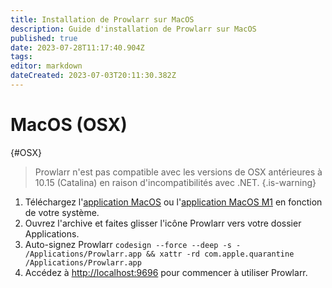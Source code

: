 ```yaml
---
title: Installation de Prowlarr sur MacOS
description: Guide d'installation de Prowlarr sur MacOS
published: true
date: 2023-07-28T11:17:40.904Z
tags: 
editor: markdown
dateCreated: 2023-07-03T20:11:30.382Z
---
```


# MacOS (OSX)

{#OSX}
  
> Prowlarr n'est pas compatible avec les versions de OSX antérieures à 10.15 (Catalina) en raison d'incompatibilités avec .NET.
{.is-warning}

1. Téléchargez l'[application MacOS](https://prowlarr.servarr.com/v1/update/master/updatefile?os=osx&runtime=netcore&arch=x64&installer=true) ou l'[application MacOS M1](https://prowlarr.servarr.com/v1/update/master/updatefile?os=osx&runtime=netcore&arch=arm64&installer=true) en fonction de votre système.
1. Ouvrez l'archive et faites glisser l'icône Prowlarr vers votre dossier Applications.
1. Auto-signez Prowlarr `codesign --force --deep -s - /Applications/Prowlarr.app && xattr -rd com.apple.quarantine /Applications/Prowlarr.app`
1. Accédez à <http://localhost:9696> pour commencer à utiliser Prowlarr.